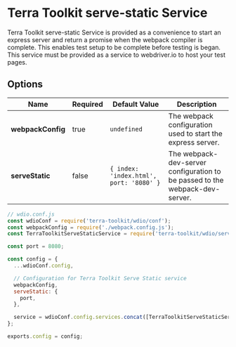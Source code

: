 # Terra Toolkit serve-static Service
Terra Toolkit serve-static Service is provided as a convenience to start an express server and return a promise when the webpack compiler is complete. This enables test setup to be complete before testing is began. This service must be provided as a service to webdriver.io to host your test pages.

## Options

| Name  | Required | Default Value | Description |
| ------------- | ------------- | ------------- | ------------- |
| **webpackConfig**  | true | `undefined` | The webpack configuration used to start the express server. |
| **serveStatic**  | false | `{ index: 'index.html', port: '8080' }` | The webpack-dev-server configuration to be passed to the webpack-dev-server. |

```js
// wdio.conf.js
const wdioConf = require('terra-toolkit/wdio/conf');
const webpackConfig = require('./webpack.config.js');
const TerraToolkitServeStaticService = require('terra-toolkit/wdio/services/index').TerraToolkitServeStaticService;

const port = 8080;

const config = {
  ...wdioConf.config,

  // Configuration for Terra Toolkit Serve Static service
  webpackConfig,
  serveStatic: {
    port,
  },

  service = wdioConf.config.services.concat([TerraToolkitServeStaticService]);
};

exports.config = config;
```
